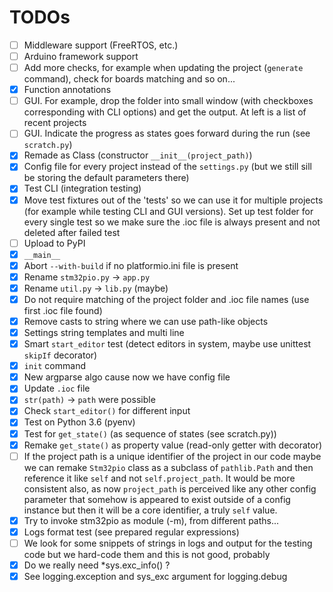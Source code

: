 # TODOs

 - [ ] Middleware support (FreeRTOS, etc.)
 - [ ] Arduino framework support
 - [ ] Add more checks, for example when updating the project (`generate` command), check for boards matching and so on...
 - [x] Function annotations
 - [ ] GUI. For example, drop the folder into small window (with checkboxes corresponding with CLI options) and get the output. At left is a list of recent projects
 - [ ] GUI. Indicate the progress as states goes forward during the run (see `scratch.py`)
 - [x] Remade as Class (constructor `__init__(project_path)`)
 - [x] Config file for every project instead of the `settings.py` (but we still sill be storing the default parameters there)
 - [x] Test CLI (integration testing)
 - [x] Move test fixtures out of the 'tests' so we can use it for multiple projects (for example while testing CLI and GUI versions). Set up test folder for every single test so we make sure the .ioc file is always present and not deleted after failed test
 - [ ] Upload to PyPI
 - [x] `__main__`
 - [x] Abort `--with-build` if no platformio.ini file is present
 - [x] Rename `stm32pio.py` -> `app.py`
 - [x] Rename `util.py` -> `lib.py` (maybe)
 - [x] Do not require matching of the project folder and .ioc file names (use first .ioc file found)
 - [x] Remove casts to string where we can use path-like objects
 - [x] Settings string templates and multi line
 - [x] Smart `start_editor` test (detect editors in system, maybe use unittest `skipIf` decorator)
 - [x] `init` command
 - [x] New argparse algo cause now we have config file
 - [x] Update `.ioc` file
 - [x] `str(path)` -> `path` were possible
 - [x] Check `start_editor()` for different input
 - [x] Test on Python 3.6 (pyenv)
 - [x] Test for `get_state()` (as sequence of states (see scratch.py))
 - [x] Remake `get_state()` as property value (read-only getter with decorator)
 - [ ] If the project path is a unique identifier of the project in our code maybe we can remake `Stm32pio` class as a subclass of `pathlib.Path` and then reference it like `self` and not `self.project_path`. It would be more consistent also, as now `project_path` is perceived like any other config parameter that somehow is appeared to exist outside of a config instance but then it will be a core identifier, a truly `self` value.
 - [x] Try to invoke stm32pio as module (-m), from different paths...
 - [x] Logs format test (see prepared regular expressions)
 - [ ] We look for some snippets of strings in logs and output for the testing code but we hard-code them and this is not good, probably
 - [x] Do we really need *sys.exc_info() ?
 - [x] See logging.exception and sys_exc argument for logging.debug

